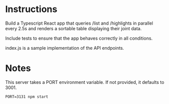 # Instructions

Build a Typescript React app that queries /list and /highlights in parallel every 2.5s and renders a sortable table displaying their joint data.

Include tests to ensure that the app behaves correctly in all conditions.

index.js is a sample implementation of the API endpoints.

# Notes

This server takes a PORT environment variable. If not provided, it defaults to 3001.

```shell
PORT=3131 npm start
```
